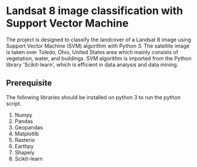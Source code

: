 # Landsat 8 image classification with Support Vector Machine

The project is designed to classify the landcover of a Landsat 8 image using Support Vector Machine (SVM) algorithm with Python 3. The satellite image is taken over Toledo, Ohio, United States area which mainly consists of vegetation, water, and buildings. SVM algorithm is imported from the Python library 'Scikit-learn', which is efficient in data analysis and data mining.   

## Prerequisite

The following libraries should be installed on python 3 to run the python script.
1. Numpy
2. Pandas
3. Geopandas
4. Matplotlib
5. Rasterio
6. Earthpy
7. Shapely
8. Scikit-learn
